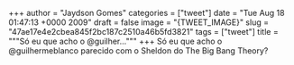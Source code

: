
+++
author = "Jaydson Gomes"
categories = ["tweet"]
date = "Tue Aug 18 01:47:13 +0000 2009"
draft = false
image = "{TWEET_IMAGE}"
slug = "47ae17e4e2cbea845f2bc187c2510a46b5fd3821"
tags = ["tweet"]
title = """Só eu que acho o @guilher..."""
+++
Só eu que acho o @guilhermeblanco parecido com o Sheldon do The Big Bang Theory?
